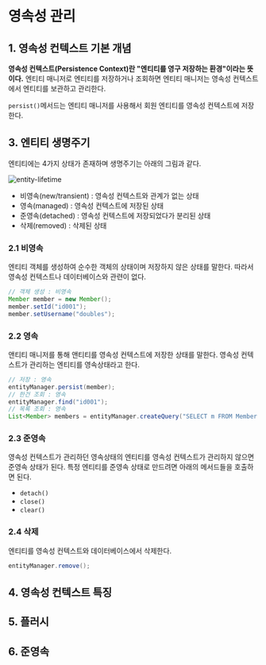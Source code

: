 # 영속성 관리

## 1. 영속성 컨텍스트 기본 개념

**영속성 컨텍스트(Persistence Context)란 "엔티티를 영구 저장하는 환경"이라는 뜻이다.** 엔티티 매니저로 엔티티를 저장하거나 조회하면 엔티티 매니저는 영속성 컨텍스트에서 엔티티를 보관하고 관리한다.

`persist()`메서드는 엔티티 매니저를 사용해서 회원 엔티티를 영속성 컨텍스트에
저장한다.

## 3. 엔티티 생명주기

엔티티에는 4가지 상태가 존재하며 생명주기는 아래의 그림과 같다.

![entity-lifetime]()

- 비영속(new/transient) : 영속성 컨텍스트와 관계가 없는 상태
- 영속(managed) : 영속성 컨텍스트에 저장된 상태
- 준영속(detached) : 영속성 컨텍스트에 저장되었다가 분리된 상태
- 삭제(removed) : 삭제된 상태

### 2.1 비영속

엔티티 객체를 생성하여 순수한 객체의 상태이며 저장하지 않은 상태를 말한다.
따라서 영속성 컨텍스트나 데이터베이스와 관련이 없다.

```java
// 객체 생성 : 비영속
Member member = new Member();
member.setId("id001");
member.setUsername("doubles");
```

### 2.2 영속

앤티티 매니저를 통해 앤티티를 영속성 컨텍스트에 저장한 상태를 말한다. 영속성 컨텍스트가 관리하는 엔티티를 영속상태라고 한다.

```java
// 저장 : 영속
entityManager.persist(member);
// 한건 조회 : 영속
entityManager.find("id001");
// 목록 조회 : 영속
List<Member> members = entityManager.createQuery("SELECT m FROM Member m", Member.class).getResultList();
```

### 2.3 준영속

영속성 컨텍스트가 관리하던 영속상태의 엔티티를 영속성 컨텍스트가 관리하지 않으면
준영속 상태가 된다. 특정 엔티티를 준영속 상태로 만드려면 아래의 메서드들을 호출하면 된다.
- `detach()`
- `close()`
- `clear()`

### 2.4 삭제

엔티티를 영속성 컨텍스트와 데이터베이스에서 삭제한다.

```java
entityManager.remove();
```

## 4. 영속성 컨텍스트 특징

## 5. 플러시

## 6. 준영속
